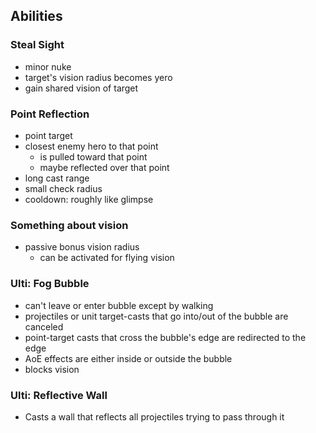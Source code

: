 ## Abilities

### Steal Sight

 - minor nuke
 - target's vision radius becomes yero
 - gain shared vision of target

### Point Reflection

 - point target
 - closest enemy hero to that point
   - is pulled toward that point
   - maybe reflected over that point
 - long cast range
 - small check radius
 - cooldown: roughly like glimpse

### Something about vision
 
 - passive bonus vision radius
   - can be activated for flying vision

### Ulti: Fog Bubble
 
 - can't leave or enter bubble except by walking
 - projectiles or unit target-casts that go into/out of the bubble are canceled
 - point-target casts that cross the bubble's edge are redirected to the edge
 - AoE effects are either inside or outside the bubble
 - blocks vision

### Ulti: Reflective Wall

 - Casts a wall that reflects all projectiles trying to pass through it
